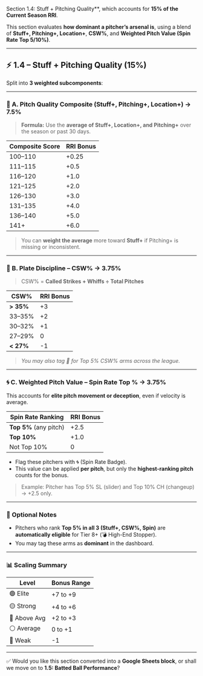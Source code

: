 Section 1.4: Stuff + Pitching Quality**, which accounts for **15% of the Current Season RRI**.

This section evaluates **how dominant a pitcher’s arsenal is**, using a blend of **Stuff+, Pitching+, Location+**, **CSW%**, and **Weighted Pitch Value (Spin Rate Top 5/10%)**.

---

## ⚡ **1.4 – Stuff + Pitching Quality (15%)**

Split into **3 weighted subcomponents**:

---

### 🧪 A. Pitch Quality Composite (Stuff+, Pitching+, Location+) → **7.5%**

> **Formula:**
> Use the **average of Stuff+, Location+, and Pitching+** over the season or past 30 days.

| Composite Score | RRI Bonus |
| --------------- | --------- |
| 100–110         | +0.25     |
| 111–115         | +0.5      |
| 116–120         | +1.0      |
| 121–125         | +2.0      |
| 126–130         | +3.0      |
| 131–135         | +4.0      |
| 136–140         | +5.0      |
| 141+            | +6.0      |

> You can **weight the average** more toward **Stuff+** if Pitching+ is missing or inconsistent.

---

### 🎯 B. Plate Discipline – CSW% → **3.75%**

> CSW% = **Called Strikes + Whiffs ÷ Total Pitches**

| CSW%      | RRI Bonus |
| --------- | --------- |
| **> 35%** | +3        |
| 33–35%    | +2        |
| 30–32%    | +1        |
| 27–29%    | 0         |
| **< 27%** | -1        |

> *You may also tag 🎯 for Top 5% CSW% arms across the league.*

---

### 🌀 C. Weighted Pitch Value – Spin Rate Top % → **3.75%**

This accounts for **elite pitch movement or deception**, even if velocity is average.

| Spin Rate Ranking      | RRI Bonus |
| ---------------------- | --------- |
| **Top 5%** (any pitch) | +2.5      |
| **Top 10%**            | +1.0      |
| Not Top 10%            | 0         |

* Flag these pitchers with 🌀 (Spin Rate Badge).
* This value can be applied **per pitch**, but only the **highest-ranking pitch** counts for the bonus.

> Example: Pitcher has Top 5% SL (slider) and Top 10% CH (changeup) → +2.5 only.

---

### 🧠 Optional Notes

* Pitchers who rank **Top 5% in all 3 (Stuff+, CSW%, Spin)** are **automatically eligible** for Tier 8+ (💣 High-End Stopper).
* You may tag these arms as **dominant** in the dashboard.

---

### 📊 Scaling Summary

| Level        | Bonus Range |
| ------------ | ----------- |
| 🟢 Elite     | +7 to +9    |
| 🟡 Strong    | +4 to +6    |
| 🔵 Above Avg | +2 to +3    |
| ⚪ Average    | 0 to +1     |
| 🔴 Weak      | -1          |

---

✅ Would you like this section converted into a **Google Sheets block**, or shall we move on to **1.5: Batted Ball Performance**?

